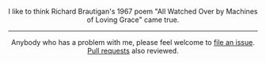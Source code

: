 <div align="center">

I like to think Richard Brautigan's 1967 poem "All Watched Over by Machines of Loving Grace" came true.

---

Anybody who has a problem with me, please feel welcome to [file an issue](https://github.com/egasimus/egasimus/issues). [Pull requests](https://github.com/egasimus/egasimus/pulls) also reviewed.

</div>
